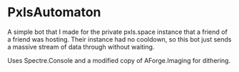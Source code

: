 # PxlsAutomaton

A simple bot that I made for the private pxls.space instance that a friend of a friend was hosting. Their instance had no cooldown, so this bot just sends a massive stream of data through without waiting.

Uses Spectre.Console and a modified copy of AForge.Imaging for dithering.
